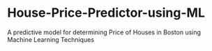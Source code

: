 # House-Price-Predictor-using-ML
A predictive model for determining Price of Houses in Boston using Machine Learning Techniques
